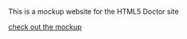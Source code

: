 This is a mockup website for the HTML5 Doctor site

[check out the mockup](http://kendrickhtml5mockup.surge.sh)
